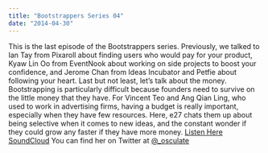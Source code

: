 ```yaml
---
title: "Bootstrappers Series 04"
date: "2014-04-30"
---
```


This is the last episode of the Bootstrappers series. Previously, we talked to Ian Tay from Pixaroll about finding users who would pay for your product, Kyaw Lin Oo from EventNook about working on side projects to boost your confidence, and Jerome Chan from Ideas Incubator and Petfie about following your heart. Last but not least, let’s talk about the money. Bootstrapping is particularly difficult because founders need to survive on the little money that they have. For Vincent Teo and Ang Qian Ling, who used to work in advertising firms, having a budget is really important, especially when they have few resources. Here, e27 chats them up about being selective when it comes to new ideas, and the constant wonder if they could grow any faster if they have more money. [Listen Here](https://archive.org/download/Bootstrappers4Updated/Bootstrappers%204%20updated.mp3) [SoundCloud](https://soundcloud.com/e27co/bootstrappers-4-updated) You can find her on Twitter at [@\_osculate](https://twitter.com/_osculate)
